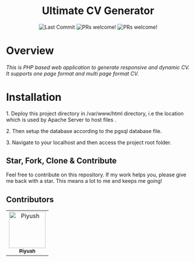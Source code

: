 <h1 align="center">
	Ultimate CV Generator
</h1>
<p align="center">
	<img alt="Last Commit" src="https://img.shields.io/github/last-commit/antixlive/ULTIMATE_CV_GENERATOR?style=flat-square">
    	<img alt="PRs welcome!" src="https://img.shields.io/badge/PRs-welcome-brightgreen.svg" />
	<img alt="PRs welcome!" src="https://img.shields.io/badge/Like it%3F-Star-brightgreen.svg" />
</p>

# Overview

<h5 style='font-weight:400'>
This is PHP based web application to generate responsive and dynamic CV. It supports one page format and multi page format CV.
</h5>

# Installation
<p>1. Deploy this project directory in /var/www/html directory, i.e the location which is used by Apache Server to host files .</p>
<p>2. Then setup the database according to the pgsql database file.</p>
<p>3. Navigate to your localhost and then access the project root folder.</p>



## Star, Fork, Clone & Contribute

Feel free to contribute on this repository. If my work helps you, please give me back with a star. This means a lot to me and keeps me going!

## Contributors


<table>
  <tr>
<td align="center"><a href="https://github.com/antiXlive"><img src="https://avatars.githubusercontent.com/u/61020935?v=4" width="100px;" alt="Piyush"/><br /><sub><b>Piyush</b></sub></a><br /></td>
  </tr>
</table>
